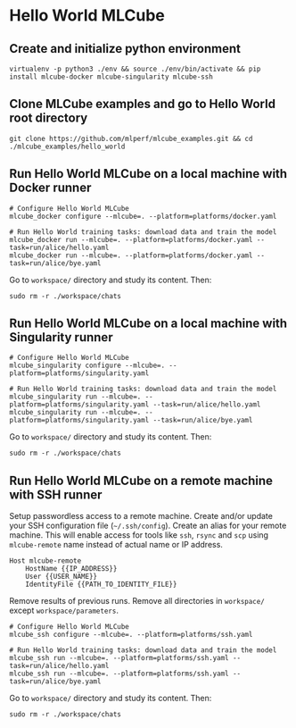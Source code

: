 # Hello World MLCube

## Create and initialize python environment
```
virtualenv -p python3 ./env && source ./env/bin/activate && pip install mlcube-docker mlcube-singularity mlcube-ssh
```

## Clone MLCube examples and go to Hello World root directory
```
git clone https://github.com/mlperf/mlcube_examples.git && cd ./mlcube_examples/hello_world
```

## Run Hello World MLCube on a local machine with Docker runner
```
# Configure Hello World MLCube
mlcube_docker configure --mlcube=. --platform=platforms/docker.yaml

# Run Hello World training tasks: download data and train the model
mlcube_docker run --mlcube=. --platform=platforms/docker.yaml --task=run/alice/hello.yaml
mlcube_docker run --mlcube=. --platform=platforms/docker.yaml --task=run/alice/bye.yaml
```
Go to `workspace/` directory and study its content. Then:
```
sudo rm -r ./workspace/chats
```
 

## Run Hello World MLCube on a local machine with Singularity runner
```
# Configure Hello World MLCube
mlcube_singularity configure --mlcube=. --platform=platforms/singularity.yaml

# Run Hello World training tasks: download data and train the model
mlcube_singularity run --mlcube=. --platform=platforms/singularity.yaml --task=run/alice/hello.yaml
mlcube_singularity run --mlcube=. --platform=platforms/singularity.yaml --task=run/alice/bye.yaml
```
Go to `workspace/` directory and study its content. Then:
```
sudo rm -r ./workspace/chats
```

## Run Hello World MLCube on a remote machine with SSH runner
Setup passwordless access to a remote machine. Create and/or update your SSH configuration file (`~/.ssh/config`).
Create an alias for your remote machine. This will enable access for tools like `ssh`, `rsync` and `scp` using 
`mlcube-remote` name instead of actual name or IP address. 
```
Host mlcube-remote
    HostName {{IP_ADDRESS}}
    User {{USER_NAME}}
    IdentityFile {{PATH_TO_IDENTITY_FILE}}
```
Remove results of previous runs. Remove all directories in `workspace/` except `workspace/parameters`.

```
# Configure Hello World MLCube
mlcube_ssh configure --mlcube=. --platform=platforms/ssh.yaml

# Run Hello World training tasks: download data and train the model
mlcube_ssh run --mlcube=. --platform=platforms/ssh.yaml --task=run/alice/hello.yaml
mlcube_ssh run --mlcube=. --platform=platforms/ssh.yaml --task=run/alice/bye.yaml
```
Go to `workspace/` directory and study its content. Then:
```
sudo rm -r ./workspace/chats
```
